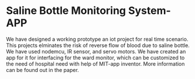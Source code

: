 # Saline Bottle Monitoring System-APP
We have designed a working prototype an iot project for real time scenario. This projects elminates the risk of reverse flow of blood due to saline bottle.
We have used nodemcu, IR sensor, and servo motors.
We have created an app for it for interfacing for the ward monitor, which can be customized to the need of hospital need with help of MIT-app inventor.
More information can be found out in the paper.
